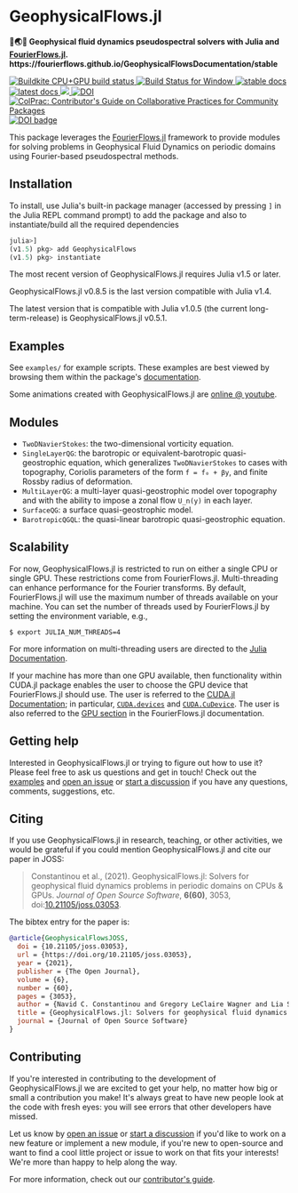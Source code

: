 # GeophysicalFlows.jl

<!-- description -->
<p>
  <strong>💨🌏🌊 Geophysical fluid dynamics pseudospectral solvers with Julia and <a href="http://github.com/FourierFlows/FourierFlows.jl">FourierFlows.jl</a>. https://fourierflows.github.io/GeophysicalFlowsDocumentation/stable</strong>
</p>

<!-- Badges -->
<p align="left">
    <a href="https://buildkite.com/julialang/geophysicalflows-dot-jl">
        <img alt="Buildkite CPU+GPU build status" src="https://img.shields.io/buildkite/4d921fc17b95341ea5477fb62df0e6d9364b61b154e050a123/master?logo=buildkite&label=Buildkite%20CPU%2BGPU">
    </a>
    <a href="https://ci.appveyor.com/project/navidcy/geophysicalflows-jl">
        <img alt="Build Status for Window" src="https://img.shields.io/appveyor/ci/navidcy/geophysicalflows-jl/master?label=Window&logo=appveyor&logoColor=white">
    </a>
    <a href="https://FourierFlows.github.io/GeophysicalFlowsDocumentation/stable">
        <img alt="stable docs" src="https://img.shields.io/badge/documentation-stable%20release-blue">
    </a>
    <a href="https://FourierFlows.github.io/GeophysicalFlowsDocumentation/dev">
        <img alt="latest docs" src="https://img.shields.io/badge/documentation-in%20development-orange">
    </a>
    <a href="https://codecov.io/gh/FourierFlows/GeophysicalFlows.jl">
        <img src="https://codecov.io/gh/FourierFlows/GeophysicalFlows.jl/branch/master/graph/badge.svg" />
    </a>
    <a href="https://doi.org/10.5281/zenodo.1463809">
        <img src="https://zenodo.org/badge/DOI/10.5281/zenodo.1463809.svg" alt="DOI">
    </a>
    <a href="https://github.com/SciML/ColPrac">
      <img alt="ColPrac: Contributor's Guide on Collaborative Practices for Community Packages" src="https://img.shields.io/badge/ColPrac-Contributor's%20Guide-blueviolet">
    </a>
    <a href="https://doi.org/10.21105/joss.03053">
      <img src="https://joss.theoj.org/papers/10.21105/joss.03053/status.svg" alt="DOI badge" >
    </a>
</p>

This package leverages the [FourierFlows.jl] framework to provide modules for solving problems in
Geophysical Fluid Dynamics on periodic domains using Fourier-based pseudospectral methods.


## Installation

To install, use Julia's  built-in package manager (accessed by pressing `]` in the Julia REPL command prompt) to add the package and also to instantiate/build all the required dependencies

```julia
julia>]
(v1.5) pkg> add GeophysicalFlows
(v1.5) pkg> instantiate
```

The most recent version of GeophysicalFlows.jl requires Julia v1.5 or later.

GeophysicalFlows.jl v0.8.5 is the last version compatible with Julia v1.4.

The latest version that is compatible with Julia v1.0.5 (the current long-term-release) is GeophysicalFlows.jl v0.5.1.


## Examples

See `examples/` for example scripts. These examples are best viewed by browsing them within 
the package's [documentation]. 

Some animations created with GeophysicalFlows.jl are [online @ youtube].


## Modules

* `TwoDNavierStokes`: the two-dimensional vorticity equation.
* `SingleLayerQG`: the barotropic or equivalent-barotropic quasi-geostrophic equation, which 
  generalizes `TwoDNavierStokes` to cases with topography, Coriolis parameters of the form 
  `f = f₀ + βy`, and finite Rossby radius of deformation.
* `MultiLayerQG`: a multi-layer quasi-geostrophic model over topography and with the ability 
  to impose a zonal flow `U_n(y)` in each layer.
* `SurfaceQG`: a surface quasi-geostrophic model.
* `BarotropicQGQL`: the quasi-linear barotropic quasi-geostrophic equation.


## Scalability

For now, GeophysicalFlows.jl is restricted to run on either a single CPU or single GPU. These
restrictions come from FourierFlows.jl. Multi-threading can enhance performance for the Fourier
transforms. By default, FourierFlows.jl will use the maximum number of threads available on 
your machine. You can set the number of threads used by FourierFlows.jl by setting the 
environment variable, e.g.,

```
$ export JULIA_NUM_THREADS=4
```

For more information on multi-threading users are directed to the [Julia Documentation](https://docs.julialang.org/en/v1/manual/multi-threading/).

If your machine has more than one GPU available, then functionality within CUDA.jl package 
enables the user to choose the GPU device that FourierFlows.jl should use. The user is referred
to the [CUDA.jl Documentation](https://juliagpu.github.io/CUDA.jl/stable/lib/driver/#Device-Management);
in particular, [`CUDA.devices`](https://juliagpu.github.io/CUDA.jl/stable/lib/driver/#CUDA.devices) 
and [`CUDA.CuDevice`](https://juliagpu.github.io/CUDA.jl/stable/lib/driver/#CUDA.CuDevice). 
The user is also referred to the [GPU section](https://fourierflows.github.io/FourierFlowsDocumentation/stable/gpu/) in the FourierFlows.jl documentation.


## Getting help

Interested in GeophysicalFlows.jl or trying to figure out how to use it? Please feel free to 
ask us questions and get in touch! Check out the 
[examples](https://github.com/FourierFlows/GeophysicalFlows.jl/tree/master/examples) and 
[open an issue](https://github.com/FourierFlows/GeophysicalFlows.jl/issues/new) or 
[start a discussion](https://github.com/FourierFlows/GeophysicalFlows.jl/discussions/new) 
if you have any questions, comments, suggestions, etc.


## Citing

If you use GeophysicalFlows.jl in research, teaching, or other activities, we would be grateful 
if you could mention GeophysicalFlows.jl and cite our paper in JOSS:

> Constantinou et al., (2021). GeophysicalFlows.jl: Solvers for geophysical fluid dynamics problems in periodic domains on CPUs & GPUs. _Journal of Open Source Software_, **6(60)**, 3053, doi:[10.21105/joss.03053](https://doi.org/10.21105/joss.03053).

The bibtex entry for the paper is:

```bibtex
@article{GeophysicalFlowsJOSS,
  doi = {10.21105/joss.03053},
  url = {https://doi.org/10.21105/joss.03053},
  year = {2021},
  publisher = {The Open Journal},
  volume = {6},
  number = {60},
  pages = {3053},
  author = {Navid C. Constantinou and Gregory LeClaire Wagner and Lia Siegelman and Brodie C. Pearson and André Palóczy},
  title = {GeophysicalFlows.jl: Solvers for geophysical fluid dynamics problems in periodic domains on CPUs \& GPUs},
  journal = {Journal of Open Source Software}
}
```


## Contributing

If you're interested in contributing to the development of GeophysicalFlows.jl we are excited 
to get your help, no matter how big or small a contribution you make! It's always great to have 
new people look at the code with fresh eyes: you will see errors that other developers have missed.

Let us know by [open an issue](https://github.com/FourierFlows/GeophysicalFlows.jl/issues/new) 
or [start a discussion](https://github.com/FourierFlows/GeophysicalFlows.jl/discussions/new) 
if you'd like to work on a new feature or implement a new module, if you're new to open-source 
and want to find a cool little project or issue to work on that fits your interests! We're more 
than happy to help along the way.

For more information, check out our [contributor's guide](https://github.com/FourierFlows/GeophysicalFlows.jl/blob/master/CONTRIBUTING.md).


[FourierFlows.jl]: https://github.com/FourierFlows/FourierFlows.jl
[documentation]: https://fourierflows.github.io/GeophysicalFlowsDocumentation/dev/
[online @ youtube]: https://www.youtube.com/channel/UCO_0ugkNUwCsFUMtepwYTqw
